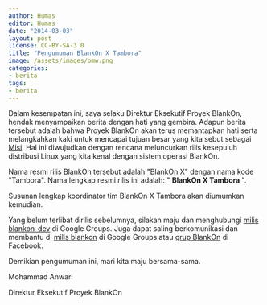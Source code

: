 ```yaml
---
author: Humas
editor: Humas
date: "2014-03-03"
layout: post
license: CC-BY-SA-3.0
title: "Pengumuman BlankOn X Tambora"
image: /assets/images/omw.png
categories:
- berita
tags:
- berita
---
```


Dalam kesempatan ini, saya selaku Direktur Eksekutif Proyek BlankOn, hendak
menyampaikan berita dengan hati yang gembira. Adapun berita tersebut adalah
bahwa Proyek BlankOn akan terus memantapkan hati serta melangkahkan kaki untuk
mencapai tujuan besar yang kita sebut sebagai
[Misi](http://dev.blankonlinux.or.id/wiki/Misi). Hal ini diwujudkan dengan
rencana meluncurkan rilis kesepuluh distribusi Linux yang kita kenal dengan
sistem operasi BlankOn.

Nama resmi rilis BlankOn tersebut adalah "BlankOn X" dengan nama kode
"Tambora". Nama lengkap resmi rilis ini adalah: " **BlankOn X Tambora** ".

Susunan lengkap koordinator tim BlankOn X Tambora akan diumumkan kemudian.

Yang belum terlibat dirilis sebelumnya, silakan maju dan menghubungi [milis
blankon-dev](https://groups.google.com/forum/#!forum/blankon-dev) di Google
Groups. Juga dapat saling berkomunikasi dan membantu di [milis
blankon](https://groups.google.com/forum/#!forum/blankon) di Google Groups
atau [grup BlankOn](https://www.facebook.com/groups/blankonlinux) di Facebook.

Demikian pengumuman ini, mari kita maju bersama-sama.







Mohammad Anwari

Direktur Eksekutif Proyek BlankOn


    